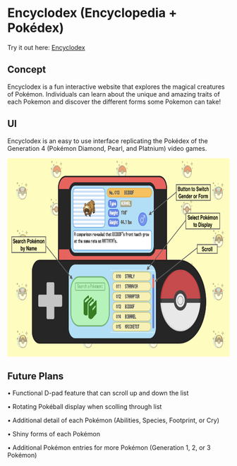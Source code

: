 # Encyclodex (Encyclopedia + Pokédex)
Try it out here: [Encyclodex](https://brandonng2.github.io/Encyclodex/)
## Concept
Encyclodex is a fun interactive website that explores the magical creatures of Pokémon. Individuals can learn about the unique and amazing traits of each Pokemon and discover the different forms some Pokemon can take!

## UI
Encyclodex is an easy to use interface replicating the Pokédex of the Generation 4 (Pokémon Diamond, Pearl, and Platnium) video games.

<img src= "images/readme-images/UI.png" height="450">

## Future Plans
• Functional D-pad feature that can scroll up and down the list

• Rotating Pokéball display when scolling through list

• Additional detail of each Pokémon (Abilities, Species, Footprint, or Cry)

• Shiny forms of each Pokémon

• Additional Pokémon entries for more Pokémon (Generation 1, 2, or 3 Pokémon)
